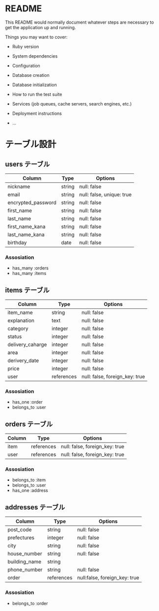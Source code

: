 # README

This README would normally document whatever steps are necessary to get the
application up and running.

Things you may want to cover:

* Ruby version

* System dependencies

* Configuration

* Database creation

* Database initialization

* How to run the test suite

* Services (job queues, cache servers, search engines, etc.)

* Deployment instructions

* ...

# テーブル設計

## users テーブル
| Column             | Type   | Options                   |
| ------------------ | ------ | ------------------------- |
| nickname           | string | null: false
| email              | string | null: false, unique: true |
| encrypted_password | string | null: false               |
| first_name         | string | null: false               |
| last_name          | string | null: false               |
| first_name_kana    | string | null: false               |
| last_name_kana     | string | null: false               |
| birthday           | date   | null: false               |

### Assosiation

- has_many :orders
- has_many :items


## items テーブル

| Column           | Type       | Options                        |
| -----------------| ---------- | ------------------------------ |
| item_name        | string     | null: false                    |
| explanation      | text       | null: false                    |
| category         | integer    | null: false                    |
| status           | integer    | null: false                    |
| delivery_caharge | integer    | null: false                    |
| area             | integer    | null: false                    |
| derivery_date    | integer    | null: false                    |
| price            | integer    | null: false                    | 
| user             | references | null: false, foreign_key: true |

### Assosiation

- has_one :order
- belongs_to :user


## orders テーブル

| Column           | Type       | Options                        |
| -----------------| ---------- | ------------------------------ |
| item             | references | null: false, foreign_key: true |
| user             | references | null: false, foreign_key: true |

### Assosiation

- belongs_to :item
- belongs_to :user
- has_one :address


## addresses テーブル

| Column           | Type       | Options                        |
| -----------------| ---------- | ------------------------------ |
| post_code        | string     | null: false                    |
| prefectures      | integer    | null: false                    |
| city             | string     | null: false                    |
| house_number     | string     | null: false                    |
| building_name    | string     |                                |
| phone_number     | string     | null: false                    |
| order            | references | null:false, foreign_key: true  |

### Assosiation

- belongs_to :order


